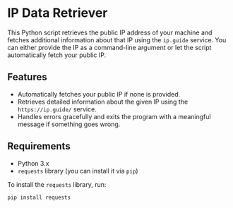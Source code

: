 # IP Data Retriever

This Python script retrieves the public IP address of your machine and fetches additional information about that IP using the `ip.guide` service. You can either provide the IP as a command-line argument or let the script automatically fetch your public IP.

## Features

- Automatically fetches your public IP if none is provided.
- Retrieves detailed information about the given IP using the `https://ip.guide/` service.
- Handles errors gracefully and exits the program with a meaningful message if something goes wrong.

## Requirements

- Python 3.x
- `requests` library (you can install it via `pip`)

To install the `requests` library, run:
```bash
pip install requests
